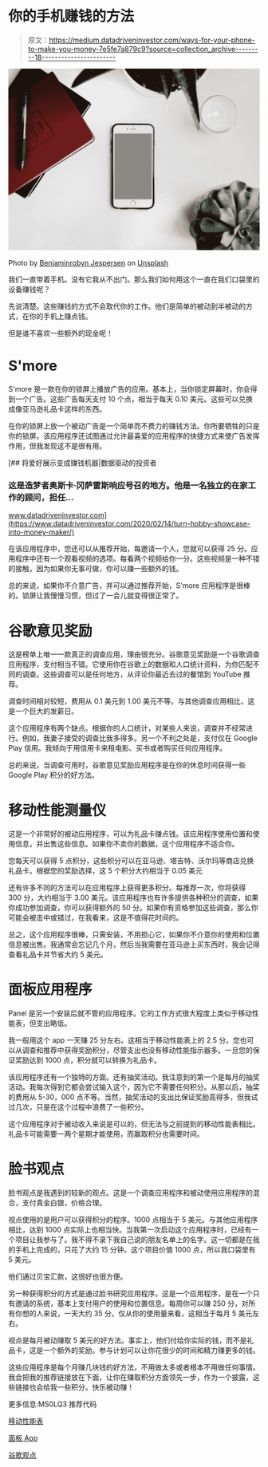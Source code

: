 # 你的手机赚钱的方法

> 原文：<https://medium.datadriveninvestor.com/ways-for-your-phone-to-make-you-money-7e5fe7a879c9?source=collection_archive---------18----------------------->

![](img/9e453ef5f7b3b3000b1e6264c6342c71.png)

Photo by [Benjaminrobyn Jespersen](https://unsplash.com/@benjaminrobyn?utm_source=medium&utm_medium=referral) on [Unsplash](https://unsplash.com?utm_source=medium&utm_medium=referral)

我们一直带着手机。没有它我从不出门。那么我们如何用这个一直在我们口袋里的设备赚钱呢？

先说清楚。这些赚钱的方式不会取代你的工作。他们是简单的被动到半被动的方式，在你的手机上赚点钱。

但是谁不喜欢一些额外的现金呢！

# **S'more**

S'more 是一款在你的锁屏上播放广告的应用。基本上，当你锁定屏幕时，你会得到一个广告。这些广告每天支付 10 个点，相当于每天 0.10 美元。这些可以兑换成像亚马逊礼品卡这样的东西。

在你的锁屏上放一个被动广告是一个简单而不费力的赚钱方法。你所要牺牲的只是你的锁屏。该应用程序还试图通过允许最喜爱的应用程序的快捷方式来使广告发挥作用，但我发现这不是很有用。

[](https://www.datadriveninvestor.com/2020/02/14/turn-hobby-showcase-into-money-maker/) [## 将爱好展示变成赚钱机器|数据驱动的投资者

### 这是造梦者奥斯卡·冈萨雷斯响应号召的地方。他是一名独立的在家工作的顾问，担任…

www.datadriveninvestor.com](https://www.datadriveninvestor.com/2020/02/14/turn-hobby-showcase-into-money-maker/) 

在该应用程序中，您还可以从推荐开始，每邀请一个人，您就可以获得 25 分。应用程序中还有一个观看视频的选项。每看两个视频给你一分。这些视频是一种不错的接触，因为如果你无事可做，你可以赚一些额外的钱。

总的来说，如果你不介意广告，并可以通过推荐开始，S'more 应用程序是很棒的。锁屏让我慢慢习惯，但过了一会儿就变得很正常了。

# 谷歌意见奖励

这是榜单上唯一一款真正的调查应用，理由很充分。谷歌意见奖励是一个谷歌调查应用程序，支付相当不错。它使用你在谷歌上的数据和人口统计资料，为你匹配不同的调查。这些调查可以是任何地方，从评论你最近去过的餐馆到 YouTube 推荐。

调查时间相对较短，费用从 0.1 美元到 1.00 美元不等。与其他调查应用相比，这是一个巨大的发薪日。

这个应用程序有两个缺点。根据你的人口统计，对某些人来说，调查并不经常进行。例如，我妻子接受的调查比我多得多。另一个不利之处是，支付仅在 Google Play 信用。我倾向于用信用卡来租电影、买书或者购买任何应用程序。

总的来说，当调查可用时，谷歌意见奖励应用程序是在你的休息时间获得一些 Google Play 积分的好方法。

# 移动性能测量仪

这是一个非常好的被动应用程序，可以为礼品卡赚点钱。该应用程序使用位置和使用信息，并出售这些信息。如果你不卖你的数据，这个应用程序不适合你。

您每天可以获得 5 点积分，这些积分可以在亚马逊、塔吉特、沃尔玛等商店兑换礼品卡。根据您的奖励选择，这 5 个积分大约相当于 0.05 美元

还有许多不同的方法可以在应用程序上获得更多积分。每推荐一次，你将获得 300 分，大约相当于 3.00 美元。该应用程序也有许多提供各种积分的调查，如果你成功参加调查，你可以获得额外的 50 分。如果你有资格参加这些调查，那么你可能会被击中或错过，在我看来，这是不值得花时间的。

总之，这个应用程序很棒，只需安装，不用担心它，如果你不介意你的使用和位置信息被出售。我通常会忘记几个月，然后当我需要在亚马逊上买东西时，我会记得查看礼品卡并节省大约 5 美元。

# 面板应用程序

Panel 是另一个安装后就不管的应用程序。它的工作方式很大程度上类似于移动性能表，但支出略低。

我一般用这个 app 一天赚 25 分左右。这相当于移动性能表上的 2.5 分。您也可以从调查和推荐中获得奖励积分，尽管支出也没有移动性能指示器多。一旦您的保证奖励达到 1000 点，积分就可以转换为礼品卡。

该应用程序还有一个独特的方面。还有抽奖活动。我注意到的第一个是每月的抽奖活动。我每次得到它都会尝试输入这个，因为它不需要任何积分。从那以后，抽奖的费用从 5-30，000 点不等。当然，抽奖活动的支出比保证奖励高得多，但我试过几次，只是在这个过程中浪费了一些积分。

这个应用程序对于被动收入来说是可以的，但无法与之前提到的移动性能表相比。礼品卡可能需要一两个星期才能使用，而赢取积分也需要时间。

# 脸书观点

脸书观点是我遇到的较新的观点。这是一个调查应用程序和被动使用应用程序的混合，支付真金白银，价格合理。

视点使用的是用户可以获得积分的程序。1000 点相当于 5 美元。与其他应用程序相比，达到 1000 点实际上也相当快。当我第一次启动这个应用程序时，已经有一个项目让我参与了。我不得不录下我自己说的朋友名单上的名字。这一切都是在我的手机上完成的，只花了大约 15 分钟。这个项目价值 1000 点，所以我口袋里有 5 美元。

他们通过贝宝汇款，这很好也很方便。

另一种获得积分的方式是通过脸书研究应用程序。这是一个应用程序，是在一个只有邀请的系统，基本上支付用户的使用和位置信息。每周你可以赚 250 分，对所有你想的人来说，一天大约 35 分。仅从你的使用量来看，这相当于每月 5 美元左右。

视点是每月被动赚取 5 美元的好方法。事实上，他们付给你实际的钱，而不是礼品卡，这是一个额外的奖励。参与计划可以让你花很少的时间和精力赚更多的钱。

这些应用程序是每个月赚几块钱的好方法，不用做太多或者根本不用做任何事情。我会把我的推荐链接放在下面，让你在赚取积分方面领先一步，作为一个披露，这些链接也会给我一些积分。快乐被动赚！

更多信息:MS0LQ3 推荐代码

[移动性能表](https://www.embeepay.com/mpm/bin/invite/7015904375/d875)

[面板 App](http://panelapp.me/yuhq)

[谷歌观点](https://googleopinionrewards.page.link/share)